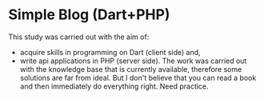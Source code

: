 # Simple Blog (Dart+PHP)
This study was carried out with the aim of:
- acquire skills in programming on Dart (client side) and,
- write api applications in PHP (server side).
The work was carried out with the knowledge base that is currently available, therefore some solutions are far from ideal. But I don't believe that you can read a book and then immediately do everything right. Need practice.
